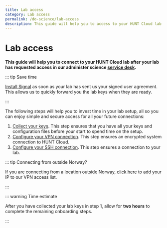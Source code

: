 ```yaml
---
title: Lab access
category: Lab access
permalink: /do-science/lab-access
description: This guide will help you to access to your HUNT Cloud lab.
---
```


# Lab access

**This guide will help you to connect to your HUNT Cloud lab after your lab has requested access in our administer science [service desk](/administer-science/service-desk/lab-orders).**

::: tip Save time

[Install Signal](/do-science/lab-access/collect-your-keys/#_1-1-secrets-to-your-phone) as soon as your lab has sent us your signed user agreement. This allows us to quickly forward you the lab keys when they are ready.

:::

The following steps will help you to invest time in your lab setup, all so you can enjoy simple and secure access for all your future connections:

1. [Collect your keys](/do-science/lab-access/collect-your-keys). This step ensures that you have all your keys and configuration files before your start to spend time on the setup.
2. [Configure your VPN connection](/do-science/lab-access/configure-vpn). This step ensures an encrypted system connection to HUNT Cloud.
3. [Configure your SSH connection](/do-science/lab-access/configure-ssh). This step ensures a connection to your lab.


::: tip Connecting from outside Norway?

If you are connecting from a location outside Norway, [click here](/do-science/service-desk/#vpn-access-list) to add your IP to our VPN access list.

:::

::: warning Time estimate

After you have collected your lab keys in step 1, allow for **two hours** to complete the remaining onboarding steps.

:::
